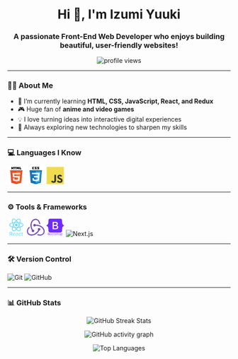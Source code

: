 <h1 align="center">Hi 👋, I'm Izumi Yuuki</h1>
<h3 align="center">A passionate Front-End Web Developer who enjoys building beautiful, user-friendly websites!</h3>

<p align="center">
  <img src="https://komarev.com/ghpvc/?username=izumiyuuki&label=Profile%20views&color=0e75b6&style=flat" alt="profile views" />
</p>

---

### 👩‍💻 About Me

- 🌱 I’m currently learning **HTML, CSS, JavaScript, React, and Redux**  
- 🎮 Huge fan of **anime and video games**  
- 💡 I love turning ideas into interactive digital experiences  
- 🚀 Always exploring new technologies to sharpen my skills  

---

### 💻 Languages I Know

<p align="left">
  <img src="https://raw.githubusercontent.com/devicons/devicon/master/icons/html5/html5-original-wordmark.svg" alt="HTML5" width="40" height="40"/>
  <img src="https://raw.githubusercontent.com/devicons/devicon/master/icons/css3/css3-original-wordmark.svg" alt="CSS3" width="40" height="40"/>
  <img src="https://raw.githubusercontent.com/devicons/devicon/master/icons/javascript/javascript-original.svg" alt="JavaScript" width="40" height="40"/>
</p>

---

### ⚙️ Tools & Frameworks

<p align="left">
  <img src="https://raw.githubusercontent.com/devicons/devicon/master/icons/react/react-original-wordmark.svg" alt="React" width="40" height="40"/>
  <img src="https://raw.githubusercontent.com/devicons/devicon/master/icons/redux/redux-original.svg" alt="Redux" width="40" height="40"/>
  <img src="https://raw.githubusercontent.com/devicons/devicon/master/icons/bootstrap/bootstrap-plain-wordmark.svg" alt="Bootstrap" width="40" height="40"/>
  <img src="https://cdn.worldvectorlogo.com/logos/nextjs-2.svg" alt="Next.js" width="40" height="40"/>
</p>

---

### 🛠️ Version Control

<p align="left">
  <img src="https://www.vectorlogo.zone/logos/git-scm/git-scm-icon.svg" alt="Git" width="40" height="40"/>
  <img src="https://cdn.jsdelivr.net/gh/devicons/devicon/icons/github/github-original.svg" alt="GitHub" width="40" height="40"/>
</p>

---

### 📊 GitHub Stats

<p align="center">
  <img src="https://github-readme-streak-stats.herokuapp.com?user=izumiyuuki&theme=tokyonight&hide_border=true" alt="GitHub Streak Stats"/>
</p>

<p align="center">
  <img src="https://github-readme-activity-graph.vercel.app/graph?username=izumiyuuki&theme=react-dark&bg_color=1A1B27&hide_border=true" alt="GitHub activity graph" />
</p>

<p align="center">
  <img src="https://github-readme-stats.vercel.app/api/top-langs/?username=izumiyuuki&layout=compact&theme=tokyonight&hide_border=true" alt="Top Languages"/>
</p>
